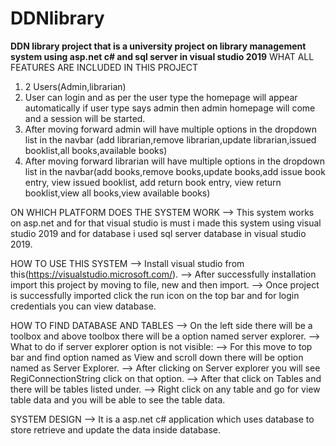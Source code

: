# DDNlibrary
**DDN library project that is a university project on library management system using asp.net c# and sql server in visual studio 2019**
WHAT ALL FEATURES ARE INCLUDED IN THIS PROJECT
1) 2 Users(Admin,librarian)
2) User can login and as per the user type the homepage will appear automatically if user type says admin then admin homepage will come and a session will be started.
3) After moving forward admin will have multiple options in the dropdown list in the navbar (add librarian,remove librarian,update librarian,issued booklist,all books,available books)
4) After moving forward librarian will have multiple options in the dropdown list in the navbar(add books,remove books,update books,add issue book entry, view issued booklist, add return book entry, view return booklist,view all books,view available books)

ON WHICH PLATFORM DOES THE SYSTEM WORK
--> This system works on asp.net and for that visual studio is must i made this system using visual studio 2019 and for database i used sql server database in visual studio 2019.

HOW TO USE THIS SYSTEM 
--> Install visual studio from this(https://visualstudio.microsoft.com/).
--> After successfully installation import this project by moving to file, new and then import.
--> Once project is successfully imported click the run icon on the top bar and for login credentials you can view database.

HOW TO FIND DATABASE AND TABLES
--> On the left side there will be a toolbox and above toolbox there will be a option named server explorer.
--> What to do if server explorer option is not visible:
	--> For this move to top bar and find option named as View and 		scroll down there will be option named as Server Explorer.
--> After clicking on Server explorer you will see RegiConnectionString click on that option.
--> After that click on Tables and there will be tables listed under.
--> Right click on any table and go for view table data and you will be able to see the table data.

SYSTEM DESIGN
--> It is a asp.net c# application which uses database to store retrieve and update the data inside database.  
